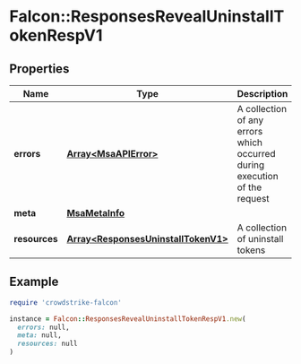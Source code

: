 # Falcon::ResponsesRevealUninstallTokenRespV1

## Properties

| Name | Type | Description | Notes |
| ---- | ---- | ----------- | ----- |
| **errors** | [**Array&lt;MsaAPIError&gt;**](MsaAPIError.md) | A collection of any errors which occurred during execution of the request |  |
| **meta** | [**MsaMetaInfo**](MsaMetaInfo.md) |  |  |
| **resources** | [**Array&lt;ResponsesUninstallTokenV1&gt;**](ResponsesUninstallTokenV1.md) | A collection of uninstall tokens |  |

## Example

```ruby
require 'crowdstrike-falcon'

instance = Falcon::ResponsesRevealUninstallTokenRespV1.new(
  errors: null,
  meta: null,
  resources: null
)
```

